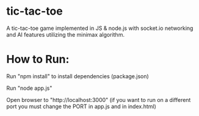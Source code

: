 tic-tac-toe
===========

A tic-tac-toe game implemented in JS &amp; node.js with socket.io networking and AI features utilizing the minimax algorithm.



How to Run:
===========

Run "npm install" to install dependencies (package.json)

Run "node app.js" 

Open browser to "http://localhost:3000"  (if you want to run on a different port you must change the PORT in app.js and in index.html)
